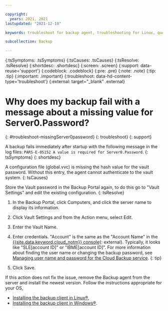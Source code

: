 ```yaml
---

copyright:
  years: 2021, 2021
lastupdated: "2021-12-10"

keywords: troubleshoot for backup agent, troubleshooting for Linux, question about backup agent, troubleshooting backup, backup auth error, server0, Server0.Password, PARS-E-05152 

subcollection: Backup

---
```


{:tsSymptoms: .tsSymptoms}
{:tsCauses: .tsCauses}
{:tsResolve: .tsResolve}
{:shortdesc: .shortdesc}
{:screen: .screen}
{:support: data-reuse='support'}
{:codeblock: .codeblock}
{:pre: .pre}
{:note: .note}
{:tip: .tip}
{:important: .important}
{:troubleshoot: data-hd-content-type='troubleshoot'}
{:external: target="_blank" .external}

# Why does my backup fail with a message about a missing value for Server0.Password?
{: #troubleshoot-missingServer0password}
{: troubleshoot}
{: support}

A backup fails immediately after startup with the following message in the log files: `PARS-E-05152 A value is required for Server0.Password`.
{: tsSymptoms}
{: shortdesc}

A configuration file (global.vvc) is missing the hash value for the vault password. Without this entry, the agent cannot authenticate to the vault system.
{: tsCauses}

Store the Vault password in the Backup Portal again, to do this go to "Vault Settings" and edit the existing configuration. 
{: tsResolve}

1. In the Backup Portal, click Computers, and click the server name to display its information.
2. Click Vault Settings and from the Action menu, select Edit.
3. Enter the Vault Name.
4. Enter credentials. 
   "Account" is the same as the "Account Name" in the [{{site.data.keyword.cloud_notm}} console](https://{DomainName}/classic/storage/backup){: external}. Typically, it looks like "SLE[account ID]" or "IBME[account ID]". For more information about finding the user name or changing the backup password, see [Managing user name and password for the Cloud Backup service](/docs/Backup?topic=Backup-changePassword).
   {: tip}

5. Click Save.

If this action does not fix the issue, remove the Backup agent from the server and install the newest version. Follow the instructions appropriate for your OS,
- [Installing the backup client in Linux&reg;](/docs/Backup?topic=Backup-InstallinLinux),
- [Installing the backup client in Windows&reg;](/docs/Backup?topic=Backup-InstallinWindows).


